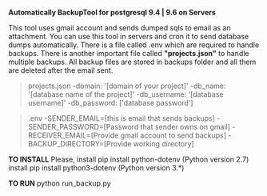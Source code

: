 **Automatically BackupTool for postgresql 9.4 | 9.6 on Servers**

This tool uses gmail account and sends dumped sqls to email as an attachment. You can use this tool in servers and cron it to send database dumps automatically. There is a file called .env which are required to handle backups. There is another important file called **"projects.json"** to handle multiple backups. All backup files are stored in backups folder and all them are deleted after the email sent. 
>projects.json
>-domain: '[domain of your project]'
>-db_name: '[database name of the project]'
>-db_username: '[database username]'
>-db_password: ['database password']

>.env
-SENDER_EMAIL=[this is email that sends backups]
-SENDER_PASSWORD=[Password that sender owns on gmail]
-RECEIVER_EMAIL=[Provide gmail account to send backups]
-BACKUP_DIRECTORY=[Provide working directory]

**TO INSTALL**
Please, install pip install python-dotenv (Python version 2.7)
install pip install python3-dotenv (Python version 3.*)

**TO RUN**
python run_backup.py
